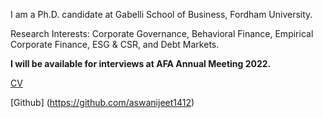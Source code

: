 I am a Ph.D. candidate at Gabelli School of Business, Fordham University.

Research Interests: Corporate Governance, Behavioral Finance, Empirical Corporate Finance, ESG & CSR, and Debt Markets.

**I will be available for interviews at AFA Annual Meeting 2022.**

[CV]("/pdf/CV.pdf") 

[Github] (https://github.com/aswanijeet1412)
